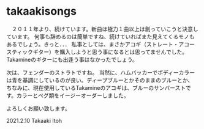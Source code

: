# takaakisongs
　２０１１年より、続けています。新曲は極力１曲以上は創っていこうと決意しています。
何事も辞めるのは簡単ですね、続けていればまた見えてくるモノもあるでしょう。きっと．．．
私事としては、まさかアコギ（ストレート・アコースティックギター）を購入しようと思う事になるとは思ってませんでした。
Takamineのギターにも出逢う事はなかったでしょう。

次は、フェンダーのストラトですね。
当然に、ハムバッカーでボディーカラーは青を基調にしているのが良い。ディープブルーとかそのままのブルーとか、
ちなみに、現在使用しているTakamineのアコギは、ブルーのサンバーストです。カラーとペグ類をイージーオーダーしました。


よろしくお願い致します。

2021.2.10
Takaaki Itoh







